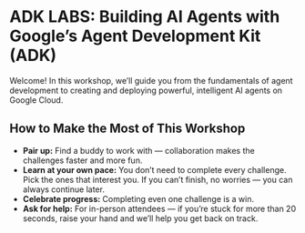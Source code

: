 # ADK LABS: Building AI Agents with Google’s Agent Development Kit (ADK)

Welcome! In this workshop, we’ll guide you from the fundamentals of agent development to creating and deploying powerful, intelligent AI agents on Google Cloud.

## How to Make the Most of This Workshop

- **Pair up:** Find a buddy to work with — collaboration makes the challenges faster and more fun.
- **Learn at your own pace:** You don’t need to complete every challenge. Pick the ones that interest you. If you can’t finish, no worries — you can always continue later.
- **Celebrate progress:** Completing even one challenge is a win.
- **Ask for help:** For in-person attendees — if you’re stuck for more than 20 seconds, raise your hand and we’ll help you get back on track.
